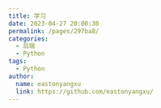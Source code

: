 ```yaml
---
title: 学习
date: 2023-04-27 20:00:30
permalink: /pages/297ba8/
categories:
  - 后端
  - Python
tags:
  - Python
author: 
  name: eastonyangxu
  link: https://github.com/eastonyangxu/
---
```

